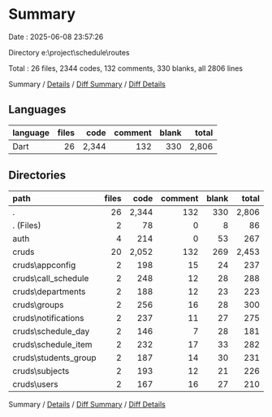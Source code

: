 # Summary

Date : 2025-06-08 23:57:26

Directory e:\\project\\schedule\\routes

Total : 26 files,  2344 codes, 132 comments, 330 blanks, all 2806 lines

Summary / [Details](details.md) / [Diff Summary](diff.md) / [Diff Details](diff-details.md)

## Languages
| language | files | code | comment | blank | total |
| :--- | ---: | ---: | ---: | ---: | ---: |
| Dart | 26 | 2,344 | 132 | 330 | 2,806 |

## Directories
| path | files | code | comment | blank | total |
| :--- | ---: | ---: | ---: | ---: | ---: |
| . | 26 | 2,344 | 132 | 330 | 2,806 |
| . (Files) | 2 | 78 | 0 | 8 | 86 |
| auth | 4 | 214 | 0 | 53 | 267 |
| cruds | 20 | 2,052 | 132 | 269 | 2,453 |
| cruds\\appconfig | 2 | 198 | 15 | 24 | 237 |
| cruds\\call_schedule | 2 | 248 | 12 | 28 | 288 |
| cruds\\departments | 2 | 188 | 12 | 23 | 223 |
| cruds\\groups | 2 | 256 | 16 | 28 | 300 |
| cruds\\notifications | 2 | 237 | 11 | 27 | 275 |
| cruds\\schedule_day | 2 | 146 | 7 | 28 | 181 |
| cruds\\schedule_item | 2 | 232 | 17 | 33 | 282 |
| cruds\\students_group | 2 | 187 | 14 | 30 | 231 |
| cruds\\subjects | 2 | 193 | 12 | 21 | 226 |
| cruds\\users | 2 | 167 | 16 | 27 | 210 |

Summary / [Details](details.md) / [Diff Summary](diff.md) / [Diff Details](diff-details.md)